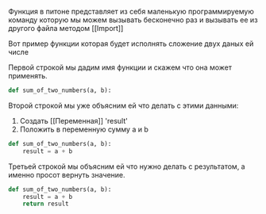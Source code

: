 Функция в питоне представляет из себя маленькую программируемую команду которую мы можем вызывать бесконечно раз и вызывать ее из другого файла методом [[Import]] 

Вот пример функции которая будет исполнять сложение двух даных ей числе 

Первой строкой мы дадим имя функции и скажем что она может применять.

```python
def sum_of_two_numbers(a, b):
```

Второй строкой мы уже объясним ей что делать с этими данными:
1. Создать [[Переменная]] 'result' 
2. Положить в переменную сумму a и b

```python
def sum_of_two_numbers(a, b):
	result = a + b
```

Третьей строкой мы объясним ей что нужно делать с результатом, а именно просот вернуть значение.

```python
def sum_of_two_numbers(a, b):
	result = a + b
	return result
```